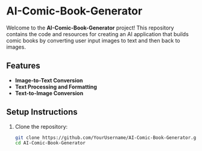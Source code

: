 # AI-Comic-Book-Generator

Welcome to the **AI-Comic-Book-Generator** project! This repository contains the code and resources for creating an AI application that builds comic books by converting user input images to text and then back to images.

## Features

- **Image-to-Text Conversion**
- **Text Processing and Formatting**
- **Text-to-Image Conversion**

## Setup Instructions

1. Clone the repository:
   ```sh
   git clone https://github.com/YourUsername/AI-Comic-Book-Generator.git
   cd AI-Comic-Book-Generator
